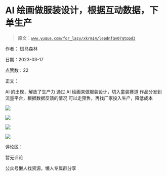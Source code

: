 # AI 绘画做服装设计，根据互动数据，下单生产

> 原文：[`www.yuque.com/for_lazy/xkrm14/lepdnfqv07gtppd3`](https://www.yuque.com/for_lazy/xkrm14/lepdnfqv07gtppd3)



作者： 斑马森林



日期：2023-03-17



点赞数：22



正文：



AI 的出现，解放了生产力 通过 AI 绘画来做服装设计，切入童装赛道 作品分发到流量平台，根据数据反馈的情况 可以走预售，再找厂家投入生产，降低成本



![](img/815442290f37e993ffb8c490c8e31481.png)



![](img/c1b2276ad101251ab47925cb47e54f1c.png)



![](img/1d162042c931ee346072994693062a30.png)



![](img/ce0a69ac091594b9e1bb360290d95124.png)



评论区：



暂无评论



公众号懒人找资源，懒人专属群分享

